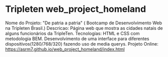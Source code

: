 # Tripleten web_project_homeland

Nome do Projeto: "De patria a patria" ( Bootcamp de Desenvolvimento Web na Tripleten Brasil.)
Descricao: Página web que mostra as cidades natais de alguns funcionários da TripleTen.
Tecnologías: HTML e CSS com metodologia BEM.
Desenvolvimento de uma interface para diferentes dispositivos(1280/768/320) fazendo uso de media querys.
Projeto Online: https://asrm7.github.io/web_project_homeland/index.html
